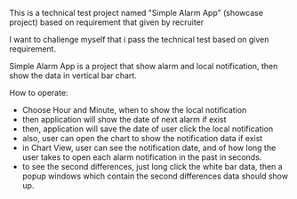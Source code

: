 This is a technical test project named "Simple Alarm App" (showcase project) based on requirement that given by recruiter

I want to challenge myself that i pass the technical test based on given requirement.

Simple Alarm App is a project that show alarm and local notification, then show the data in vertical bar chart.

How to operate:

- Choose Hour and Minute, when to show the local notification
- then application will show the date of next alarm if exist
- then, application will save the date of user click the local notification
- also, user can open the chart to show the notification data if exist
- in Chart View, user can see the notification date,
    and of how long the user takes to open each alarm notification in the past in seconds.
- to see the second differences, just long click the white bar data, then a popup windows which contain the
    second differences data should show up.